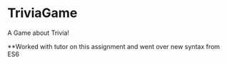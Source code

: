 # TriviaGame
A Game about Trivia!

**Worked with tutor on this assignment and went over new syntax from ES6
